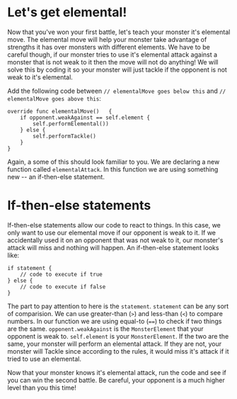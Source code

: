 Let's get elemental!
====================
Now that you've won your first battle, let's teach your monster it's elemental move. The elemental move will help your monster take advantage of strengths it has over monsters with different elements. We have to be careful though, if our monster tries to use it's elemental attack against a monster that is not weak to it then the move will not do anything! We will solve this by coding it so your monster will just tackle if the opponent is not weak to it's elemental.

Add the following code between ```// elementalMove goes below this``` and ```// elementalMove goes above this```:

	override func elementalMove() 	{
    	if opponent.weakAgainst == self.element {
    		self.performElemental())
    	} else {
      		self.performTackle()
    	}
	}

Again, a some of this should look familiar to you. We are declaring a new function called ```elementalAttack```. In this function we are using something new -- an if-then-else statement.

If-then-else statements
=======================
If-then-else statements allow our code to react to things. In this case, we only want to use our elemental move if our opponent is weak to it. If we accidentally used it on an opponent that was not weak to it, our monster's attack will miss and nothing will happen. An if-then-else statement looks like:

	if statement {
		// code to execute if true
	} else {
		// code to execute if false
	}

The part to pay attention to here is the ```statement```. ```statement``` can be any sort of comparision. We can use greater-than (```>```) and less-than (```<```) to compare numbers. In our function we are using equal-to (```==```) to check if two things are the same. ```opponent.weakAgainst``` is the ```MonsterElement``` that your opponent is weak to. ```self.element``` is your ```MonsterElement```. If the two are the same, your monster will perform an elemental attack. If they are not, your monster will Tackle since according to the rules, it would miss it's attack if it tried to use an elemental.

Now that your monster knows it's elemental attack, run the code and see if you can win the second battle. Be careful, your opponent is a much higher level than you this time!
